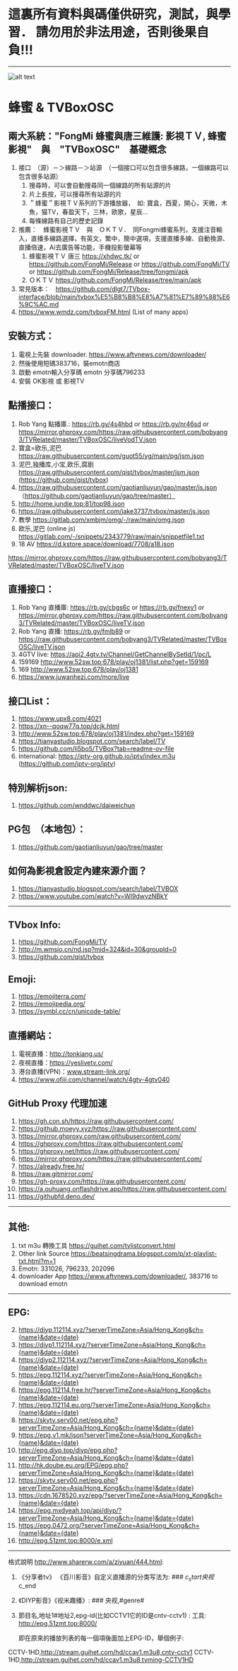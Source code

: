 












# 這裏所有資料與碼僅供研究，測試，與學習． 請勿用於非法用途，否則後果自負!!!

---------------------------------------------------------------------------------------------------------------------------------------------------------
 


![alt text](setting.png)


# 蜂蜜 & TVBoxOSC

## 兩大系統："FongMi 蜂蜜與唐三維護: 影視ＴＶ, 蜂蜜影視"　與　"TVBoxOSC"　基礎概念
1. 接口　（源）－＞線路－＞站源　（一個接口可以包含很多線路，一個線路可以包含很多站源）
   1. 搜尋時，可以會自動搜尋同一個線路的所有站源的片
   2. 片上長按，可以搜尋所有站源的片
   3. ＂蜂蜜＂影視ＴＶ系列的下游播放器，　如: 寶盒，西夏，開心，天微，木魚，猫TV，春盈天下，三林，欧歌，星辰...
   4. 每條線路有自己的歷史記錄
2. 推薦：　蜂蜜影視ＴＶ　與　ＯＫＴＶ．　同Fongmi蜂蜜系列，支援注音輸入，直播多線路選擇，有英文，繁中，簡中選項，支援直播多線、自動換源、直播倍速，Ai去廣告等功能，手機投影螢幕等　
   1. 蜂蜜影視ＴＶ 唐三 https://xhdwc.tk/ or https://github.com/FongMi/Release or https://github.com/FongMi/TV or https://github.com/FongMi/Release/tree/fongmi/apk
   2. ＯＫＴＶ https://github.com/FongMi/Release/tree/main/apk
3. 常見版本：　https://github.com/dlgt7/TVbox-interface/blob/main/tvbox%E5%B8%B8%E8%A7%81%E7%89%88%E6%9C%AC.md
4. https://www.wmdz.com/tvboxFM.html (List of many apps)


## 安裝方式：
1. 電視上先裝 downloader. https://www.aftvnews.com/downloader/
2. 然後使用短碼383716，裝emotn商店 
3. 啟動 emotn輸入分享碼 emotn 分享碼796233 
4. 安裝 OK影視 或 影視TV



## 點播接口：
1. Rob Yang 點播庫.: https://rb.gy/4s4hbd or https://rb.gy/nr46sd or https://mirror.ghproxy.com/https://raw.githubusercontent.com/bobyang3/TVRelated/master/TVBoxOSC/liveVodTV.json
2. 寶盒=欧乐,泥巴　https://raw.githubusercontent.com/guot55/yg/main/pg/jsm.json
3. 泥巴,独播库,小宝,欧乐,腐剧　https://raw.githubusercontent.com/qist/tvbox/master/jsm.json (https://github.com/qist/tvbox)
4. https://raw.githubusercontent.com/gaotianliuyun/gao/master/js.json （https://github.com/gaotianliuyun/gao/tree/master） 
7. http://home.jundie.top:81/top98.json
8. https://raw.githubusercontent.com/jake3737/tvbox/master/js.json 
9. 教學 https://gitlab.com/xmbjm/omg/-/raw/main/omg.json
10. 欧乐,泥巴 (online js) https://gitlab.com/-/snippets/2343779/raw/main/snippetfile1.txt
11. 18 AV https://d.kstore.space/download/7708/a18.json
    

https://mirror.ghproxy.com/https://raw.githubusercontent.com/bobyang3/TVRelated/master/TVBoxOSC/liveTV.json


## 直播接口： 
1. Rob Yang 直播庫: https://rb.gy/cbgs6c or https://rb.gy/fnexy1 or  https://mirror.ghproxy.com/https://raw.githubusercontent.com/bobyang3/TVRelated/master/TVBoxOSC/liveTV.json <br>
2. Rob Yang 直播: https://rb.gy/fmlb89 or https://raw.githubusercontent.com/bobyang3/TVRelated/master/TVBoxOSC/liveTV.json <br>
3. 4GTV live: https://api2.4gtv.tv/Channel/GetChannelBySetId/1/pc/L<br>
4. 159169 http://www.52sw.top:678/play/oj1381/list.php?get=159169
5. 169 http://www.52sw.top:678/play/oj1381  
6. https://www.juwanhezi.com/more/live 




## 接口List：
1. https://www.upx8.com/4021
2. https://xn--qoqw77q.top/dcjk.html
3. http://www.52sw.top:678/play/oj1381/index.php?get=159169
4. https://tianyastudio.blogspot.com/search/label/TV 
5. https://github.com/li5bo5/TVBox?tab=readme-ov-file
6. International: https://iptv-org.github.io/iptv/index.m3u (https://github.com/iptv-org/iptv)



## 特別解析json:
1. https://github.com/wnddwc/daiweichun



## PG包　（本地包）：
1. https://github.com/gaotianliuyun/gao/tree/master



## 如何為影視倉設定內建來源介面？

1. https://tianyastudio.blogspot.com/search/label/TVBOX
2. https://www.youtube.com/watch?v=WI9dwvzNBkY

-----

## TVbox Info:

1. https://github.com/FongMi/TV
2. http://m.wmsio.cn/nd.jsp?mid=324&id=30&groupId=0
3. https://github.com/qist/tvbox


## Emoji:
1. https://emojiterra.com/
2. https://emojipedia.org/
3. https://symbl.cc/cn/unicode-table/


## 直播網站：
1. 電視直播：http://tonkiang.us/
2. 夜視直播：https://yeslivetv.com/
3. 港台直播(VPN)：www.stream-link.org/
4. https://www.ofiii.com/channel/watch/4gtv-4gtv040


## GitHub Proxy 代理加速
1. https://gh.con.sh/https://raw.githubusercontent.com/
2. https://github.moeyy.xyz/https://raw.githubusercontent.com/
3. https://mirror.ghproxy.com/raw.githubusercontent.com/
4. https://ghproxy.com/https://raw.githubusercontent.com/
5. https://ghproxy.net/https://raw.githubusercontent.com/
6. https://mirror.ghproxy.com/https://raw.githubusercontent.com/
8. https://already.free.hr/
9. https://raw.gitmirror.com/
10. https://gh-proxy.com/https://raw.githubusercontent.com/ 
11. https://a.ouhuang.onflashdrive.app/https://raw.githubusercontent.com/
12. https://githubfd.deno.dev/ 

--------------------------------------------------------------------

## 其他:
1.  txt m3u 轉換工具 https://guihet.com/tvlistconvert.html
2.  Other link Source https://beatsingdrama.blogspot.com/p/xt-playlist-txt.html?m=1
3.  Emotn: 331026, 796233, 202096
4.  downloader App https://www.aftvnews.com/downloader/, 383716 to download emotn 

--------------------------------------------------------------------

## EPG:
2.  https://diyp.112114.xyz/?serverTimeZone=Asia/Hong_Kong&ch={name}&date={date}
3.  https://diyp1.112114.xyz/?serverTimeZone=Asia/Hong_Kong&ch={name}&date={date}
4.  https://diyp2.112114.xyz/?serverTimeZone=Asia/Hong_Kong&ch={name}&date={date}
5.  https://epg.112114.xyz/?serverTimeZone=Asia/Hong_Kong&ch={name}&date={date}
6.  https://epg.112114.free.hr/?serverTimeZone=Asia/Hong_Kong&ch={name}&date={date}
7.  https://epg.112114.eu.org/?serverTimeZone=Asia/Hong_Kong&ch={name}&date={date}
8.  https://skytv.serv00.net/epg.php?serverTimeZone=Asia/Hong_Kong&ch={name}&date={date} 
9.  https://epg.v1.mk/json?serverTimeZone=Asia/Hong_Kong&ch={name}&date={date}
10. http://epg.diyp.top/diyp/epg.php?serverTimeZone=Asia/Hong_Kong&ch={name}&date={date}
11. http://hk.doube.eu.org/EPG/epg.php?serverTimeZone=Asia/Hong_Kong&ch={name}&date={date}
12. https://skytv.serv00.net/epg.php?serverTimeZone=Asia/Hong_Kong&ch={name}&date={date}
13. https://cdn.1678520.xyz/epg/?serverTimeZone=Asia/Hong_Kong&ch={name}&date={date}
14. https://epg.mxdyeah.top/api/diyp/?serverTimeZone=Asia/Hong_Kong&ch={name}&date={date}
15. https://epg.0472.org/?serverTimeZone=Asia/Hong_Kong&ch={name}&date={date}
16. http://epg.51zmt.top:8000/e.xml


--------------------------------------------------------------------

格式說明 http://www.sharerw.com/a/ziyuan/444.html:
1. 《分享者tv》 《百川影音》自定义直播源的分类写法为: ### $c_start央视$c_end
2. 《DIYP影音》《视米趣播》: ### 央视,#genre#
3. 節目名,地址1#地址2,epg-id(比如CCTV1它的ID是cntv-cctv1) : 工具: http://epg.51zmt.top:8000/

    即在原來的播放列表的每一個項後面加上EPG-ID，舉個例子: 
    
CCTV-1HD,http://stream.guihet.com/hd/ccav1.m3u8,cntv-cctv1
CCTV-1HD,http://stream.guihet.com/hd/ccav1.m3u8,tvming-CCTV1HD




